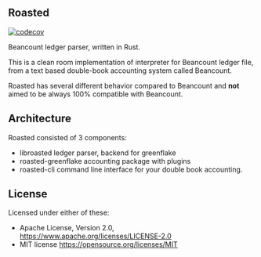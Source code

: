 Roasted
---
[![codecov](https://codecov.io/gh/fudanchii/roasted/branch/master/graph/badge.svg?token=RLATEAP63J)](https://codecov.io/gh/fudanchii/roasted)

Beancount ledger parser, written in Rust.

This is a clean room implementation of interpreter for Beancount ledger file, from a text based double-book accounting system called Beancount.

Roasted has several different behavior compared to Beancount and **not** aimed to be always 100% compatible with Beancount.

Architecture
---

Roasted consisted of 3 components:

- libroasted
  ledger parser, backend for greenflake
- roasted-greenflake
  accounting package with plugins
- roasted-cli
  command line interface for your double book accounting.

License
---

Licensed under either of these:

- Apache License, Version 2.0, https://www.apache.org/licenses/LICENSE-2.0
- MIT license https://opensource.org/licenses/MIT

